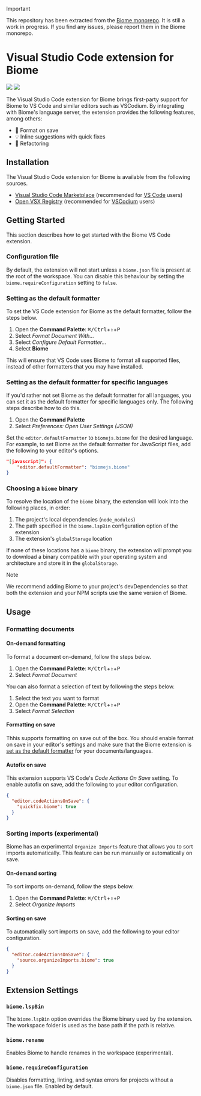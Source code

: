 > [!IMPORTANT]  
> This repository has been extracted from the [Biome monorepo](https://github.com/biomejs/biome). It is still a work in progress. If you find any issues, please report them in the Biome monorepo.

# Visual Studio Code extension for Biome

[![](https://img.shields.io/visual-studio-marketplace/v/biomejs.biome?color=374151&label=Visual%20Studio%20Marketplace&labelColor=000&logo=visual-studio-code&logoColor=0098FF)](https://marketplace.visualstudio.com/items?itemName=biomejs.biome)
[![](https://img.shields.io/visual-studio-marketplace/v/biomejs.biome?color=374151&label=Open%20VSX%20Registry&labelColor=000&logo=data:image/svg+xml;base64,PD94bWwgdmVyc2lvbj0iMS4wIiBlbmNvZGluZz0idXRmLTgiPz4KPHN2ZyB2aWV3Qm94PSI0LjYgNSA5Ni4yIDEyMi43IiB4bWxucz0iaHR0cDovL3d3dy53My5vcmcvMjAwMC9zdmciPgogIDxwYXRoIGQ9Ik0zMCA0NC4yTDUyLjYgNUg3LjN6TTQuNiA4OC41aDQ1LjNMMjcuMiA0OS40em01MSAwbDIyLjYgMzkuMiAyMi42LTM5LjJ6IiBmaWxsPSIjYzE2MGVmIi8+CiAgPHBhdGggZD0iTTUyLjYgNUwzMCA0NC4yaDQ1LjJ6TTI3LjIgNDkuNGwyMi43IDM5LjEgMjIuNi0zOS4xem01MSAwTDU1LjYgODguNWg0NS4yeiIgZmlsbD0iI2E2MGVlNSIvPgo8L3N2Zz4=&logoColor=0098FF)](https://open-vsx.org/extension/biomejs/biome)

The Visual Studio Code extension for Biome brings first-party support for Biome to VS Code and similar editors such as VSCodium. By integrating with Biome's language server, the extension provides the following features, among others:

- 💾 Format on save
- 💡 Inline suggestions with quick fixes
- 🚧 Refactoring

## Installation

The Visual Studio Code extension for Biome is available from the following sources.

- [Visual Studio Code Marketplace](https://marketplace.visualstudio.com/items?itemName=biomejs.biome) (recommended for [VS Code](https://code.visualstudio.com/) users)
- [Open VSX Registry](https://open-vsx.org/extension/biomejs/biome) (recommended for [VSCodium](https://vscodium.com/) users)

## Getting Started

This section describes how to get started with the Biome VS Code extension.

### Configuration file

By default, the extension will not start unless a `biome.json` file is present at the
root of the workspace. You can disable this behaviour by setting the `biome.requireConfiguration`
setting to `false`.

### Setting as the default formatter

To set the VS Code extension for Biome as the default formatter, follow the steps below.

1. Open the **Command Palette**: <kbd>⌘/Ctrl</kbd>+<kbd>⇧</kbd>+<kbd>P</kbd>
2. Select _Format Document With…_
3. Select _Configure Default Formatter…_
4. Select **Biome**

This will ensure that VS Code uses Biome to format all supported files, instead of other formatters that you may have installed.

### Setting as the default formatter for specific languages

If you'd rather not set Biome as the default formatter for all languages, you can set it as the default formatter for specific languages only. The following steps describe how to do this.

1. Open the **Command Palette**
2. Select _Preferences: Open User Settings (JSON)_ 

Set the `editor.defaultFormatter` to `biomejs.biome` for the desired language. For example, to set Biome as the default formatter for JavaScript files, add the following to your editor's options.

```json
"[javascript]": {
	"editor.defaultFormatter": "biomejs.biome"
}
```

### Choosing a `biome` binary

To resolve the location of the `biome` binary, the extension will look into the following places, in order:

1. The project's local dependencies (`node_modules`)
2. The path specified in the `biome.lspBin` configuration option of the extension
3. The extension's `globalStorage` location

If none of these locations has a `biome` binary, the extension will prompt you to download a binary compatible with your operating system and architecture and store it in the `globalStorage`.

> [!NOTE]  
> We recommend adding Biome to your project's devDependencies so that both the extension and your NPM scripts use the same version of Biome.


## Usage

### Formatting documents

#### On-demand formatting

To format a document on-demand, follow the steps below.

1. Open the **Command Palette**: <kbd>⌘/Ctrl</kbd>+<kbd>⇧</kbd>+<kbd>P</kbd>
2. Select _Format Document_

You can also format a selection of text by following the steps below.

1. Select the text you want to format
2. Open the **Command Palette**: <kbd>⌘/Ctrl</kbd>+<kbd>⇧</kbd>+<kbd>P</kbd>
3. Select _Format Selection_

#### Formatting on save

Thhis supports formatting on save out of the box. You should enable
format on save in your editor's settings and make sure that the Biome extension is [set as the
default formatter](#setting-as-the-default-formatter) for your documents/languages.

#### Autofix on save

This extension supports VS Code's _Code Actions On Save_ setting. To enable autofix on save, add
the following to your editor configuration.

```json
{
  "editor.codeActionsOnSave": {
	"quickfix.biome": true
  }
}
```

### Sorting imports (experimental)

Biome has an experimental `Organize Imports` feature that allows you to sort imports automatically. This feature can be run manually or automatically on save.

#### On-demand sorting

To sort imports on-demand, follow the steps below.

1. Open the **Command Palette**: <kbd>⌘/Ctrl</kbd>+<kbd>⇧</kbd>+<kbd>P</kbd>
2. Select _Organize Imports_

#### Sorting on save

To automatically sort imports on save, add the following to your editor configuration.

```json
{
  "editor.codeActionsOnSave": {
	"source.organizeImports.biome": true
  }
}
```

## Extension Settings

### `biome.lspBin`

The `biome.lspBin` option overrides the Biome binary used by the extension.
The workspace folder is used as the base path if the path is relative.

### `biome.rename`

Enables Biome to handle renames in the workspace (experimental).

### `biome.requireConfiguration`

Disables formatting, linting, and syntax errors for projects without a `biome.json` file.
Enabled by default.
